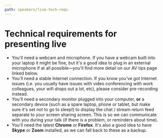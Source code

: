 ```yaml
---
path: speakers/live-tech-reqs
---
```


# Technical requirements for presenting live

- You'll need a webcam and microphone. If you have a webcam built into your laptop it might be fine, but it's a good idea to plug in an external microphone if at all possible&mdash;you'll find more detail on our AV tips page linked below.
- You'll need a stable Internet connection. If you know you’ve got Internet issues (i.e. you usually have issues with video conferencing with work colleagues, your wifi drops out a lot, etc), please consider pre-recording instead.
- You'll need a secondary monitor plugged into your computer, **or** a secondary device (such as a spare laptop, phone or tablet, but make sure it's set not to go to sleep!) to display the chat / stream return feed separate to your screen sharing screen.  This is so we can communicate with you during your talk (if there is a problem, or reminders about time).
- You'll need the latest **Chrome** or **Firefox**. It's also a good idea to have **Skype** or **Zoom** installed, as we can fall back to these as a backup.
